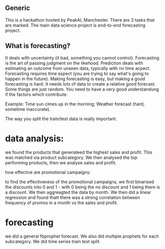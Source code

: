 ## Generic
This is a hackathon hosted by PeakAI, Manchester. There are 3 tasks that are marked. The main data science project is end-to-end forecasting project.

## What is forecasting?
It deals with uncertainty (it bad, something you cannot control). Forecasting is the art of passing judgment on the likehood. Prediction deals with estimating an outcome from unseen data, typically with no time acpect.
Forecasting requires time aspect (you are trying to say what's going to happen in the future). Making forecasting is easy, but making a good forecasting is hard.
It needs lots of data to create a relative good forecast. Some things are just random. You need to have a very good understandung if the factors which contribute.

Example: Time sun cimes up in the morning; Weather forecast (hard, sometime inaccurate).

The way you split the train/test data is really important. 

# data analysis:

we found the products that generateed the highest sales and profit. This was matched via product subcategory. We then analysed the top performing products, then we analyse sales and profit. 

how effective are promotional campaigns:

to find the effectiveness of the promotional campaigns, we first binarised the discounts into 0 and 1 - with 0 being the no discount and 1 being there is a discount. We then aggreagted the data by month. We then did a linear regression and found thatt there was a strong correlation between frequency of promos in a month vs the sales and profit. 

# forecasting

we did a general fbprophet forecast. We also did multiple prophets for each subcategory. We did time series train test split. 






